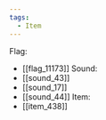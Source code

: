 ```yaml
---
tags:
  - Item
---
```

Flag:
- [[flag_11173]]
Sound:
- [[sound_43]]
- [[sound_17]]
- [[sound_44]]
Item:
- [[item_438]]
